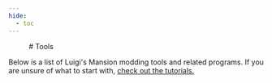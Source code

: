 ```yaml
---
hide:
  - toc
---
```


<figure markdown> 
# Tools
</figure>

Below is a list of Luigi's Mansion modding tools and related programs. 
If you are unsure of what to start with, [check out the tutorials.](https://www.lbmwiki.net/tutorials)
